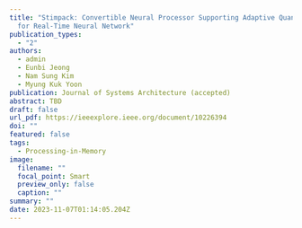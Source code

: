 ```yaml
---
title: "Stimpack: Convertible Neural Processor Supporting Adaptive Quantization
  for Real-Time Neural Network"
publication_types:
  - "2"
authors:
  - admin
  - Eunbi Jeong
  - Nam Sung Kim
  - Myung Kuk Yoon
publication: Journal of Systems Architecture (accepted)
abstract: TBD
draft: false
url_pdf: https://ieeexplore.ieee.org/document/10226394
doi: ""
featured: false
tags:
  - Processing-in-Memory
image:
  filename: ""
  focal_point: Smart
  preview_only: false
  caption: ""
summary: ""
date: 2023-11-07T01:14:05.204Z
---
```

